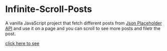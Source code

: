 # Infinite-Scroll-Posts


A vanilla JavaScript project that fetch different posts from [Json Placeholder API](https://jsonplaceholder.typicode.com/) and use it on a page and you can scroll to see more posts and filetr the post.


[click here to see]( https://behnazz.github.io/Infinite-Scroll-Posts-/)
